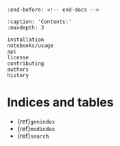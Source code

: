 ```{include} ../README.md
:end-before: <!-- end-docs -->
```


```{toctree}
:caption: 'Contents:'
:maxdepth: 3

installation
notebooks/usage
api
license
contributing
authors
history
```

# Indices and tables

- {ref}`genindex`
- {ref}`modindex`
- {ref}`search`
